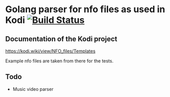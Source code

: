 # Golang parser for nfo files as used in Kodi [![Build Status](https://app.travis-ci.com/bernmic/nforeader.svg?branch=main)](https://app.travis-ci.com/bernmic/nforeader)

## Documentation of the Kodi project
https://kodi.wiki/view/NFO_files/Templates

Example nfo files are taken from there for the tests.

## Todo

- Music video parser
